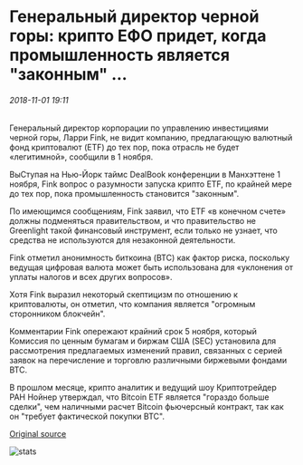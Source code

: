 # Генеральный директор черной горы: крипто ЕФО придет, когда промышленность является "законным" ...

###### 2018-11-01 19:11

Генеральный директор корпорации по управлению инвестициями черной горы, Ларри Fink, не видит компанию, предлагающую валютный фонд криптовалют (ETF) до тех пор, пока отрасль не будет «легитимной», сообщили в 1 ноября.

ВыСтупая на Нью-Йорк таймс DealBook конференции в Манхэттене 1 ноября, Fink вопрос о разумности запуска крипто ETF, по крайней мере до тех пор, пока промышленность становится "законным".

По имеющимся сообщениям, Fink заявил, что ETF «в конечном счете» должны подменяться правительством, и что правительство не Greenlight такой финансовый инструмент, если только не узнает, что средства не используются для незаконной деятельности.

Fink отметил анонимность биткоина (BTC) как фактор риска, поскольку ведущая цифровая валюта может быть использована для «уклонения от уплаты налогов и всех других вопросов».

Хотя Fink выразил некоторый скептицизм по отношению к криптовалюты, он отметил, что компания является "огромным сторонником блокчейн".

Комментарии Fink опережают крайний срок 5 ноября, который Комиссия по ценным бумагам и биржам США (SEC) установила для рассмотрения предлагаемых изменений правил, связанных с серией заявок на перечисление и торговлю различными биржевыми фондами BTC.

В прошлом месяце, крипто аналитик и ведущий шоу Криптотрейдер РАН Нойнер утверждал, что Bitcoin ETF является "гораздо больше сделки", чем наличными расчет Bitcoin фьючерсный контракт, так как он "требует фактической покупки BTC".

[Original source](https://cointelegraph.com/news/blackrock-ceo-crypto-etf-will-come-when-industry-is-legitimate)

![stats](https://c.statcounter.com/11760860/0/a89fa40b/1/ "stats")